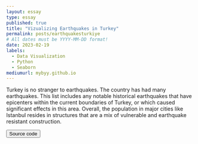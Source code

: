 ```yaml
---
layout: essay
type: essay
published: true
title: "Vizualizing Earthquakes in Turkey"
permalink: posts/earthquakesturkiye
# All dates must be YYYY-MM-DD format!
date: 2023-02-19
labels:
  - Data Visualization
  - Python
  - Seaborn
mediumurl: mybyy.github.io
---
```



Turkey is no stranger to earthquakes. The country has had many earthquakes. This list
includes any notable historical earthquakes that have epicenters within the current
boundaries of Turkey, or which caused significant effects in this area. Overall, the
population in major cities like Istanbul resides in structures that are a mix of vulnerable and earthquake resistant construction.


<a href="https://github.com/theVacay/vacay">
   <button class="ui black button"> <i class="large github icon"></i> Source code </button>
</a>
